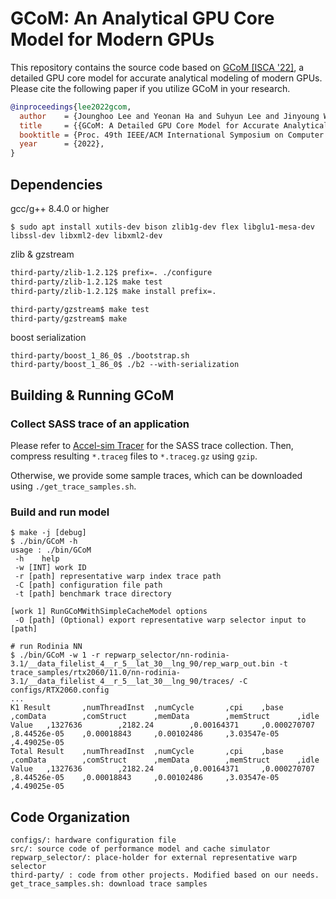 # GCoM: An Analytical GPU Core Model for Modern GPUs

This repository contains the source code based on [GCoM \[ISCA '22\]](https://doi.org/10.1145/3470496.3527384), a detailed GPU core model for accurate analytical modeling of modern GPUs. Please cite the following paper if you utilize GCoM in your research.

```bibtex
@inproceedings{lee2022gcom,
  author    = {Jounghoo Lee and Yeonan Ha and Suhyun Lee and Jinyoung Woo and Jinho Lee and Hanhwi Jang and Youngsok Kim},
  title     = {{GCoM: A Detailed GPU Core Model for Accurate Analytical Modeling of Modern GPUs}},
  booktitle = {Proc. 49th IEEE/ACM International Symposium on Computer Architecture (ISCA)},
  year      = {2022},
}
```

## Dependencies

gcc/g++ 8.4.0 or higher
```
$ sudo apt install xutils-dev bison zlib1g-dev flex libglu1-mesa-dev libssl-dev libxml2-dev libxml2-dev
```

zlib & gzstream
```bash
third-party/zlib-1.2.12$ prefix=. ./configure
third-party/zlib-1.2.12$ make test
third-party/zlib-1.2.12$ make install prefix=.

third-party/gzstream$ make test
third-party/gzstream$ make
```

boost serialization
```
third-party/boost_1_86_0$ ./bootstrap.sh
third-party/boost_1_86_0$ ./b2 --with-serialization
```

## Building & Running GCoM
### Collect SASS trace of an application
Please refer to [Accel-sim Tracer](https://github.com/accel-sim/accel-sim-framework/tree/2260456ea5e6a1420f5734f145a4b7d8ab1d4737) for the SASS trace collection.
Then, compress resulting `*.traceg` files to `*.traceg.gz` using `gzip`.

Otherwise, we provide some sample traces, which can be downloaded using `./get_trace_samples.sh`.

### Build and run model

```
$ make -j [debug]
$ ./bin/GCoM -h
usage : ./bin/GCoM 
 -h    help
 -w [INT] work ID
 -r [path] representative warp index trace path
 -C [path] configuration file path
 -t [path] benchmark trace directory

[work 1] RunGCoMWithSimpleCacheModel options
 -O [path] (Optional) export representative warp selector input to [path]

# run Rodinia NN
$ ./bin/GCoM -w 1 -r repwarp_selector/nn-rodinia-3.1/__data_filelist_4__r_5__lat_30__lng_90/rep_warp_out.bin -t trace_samples/rtx2060/11.0/nn-rodinia-3.1/__data_filelist_4__r_5__lat_30__lng_90/traces/ -C configs/RTX2060.config
...
K1 Result       ,numThreadInst  ,numCycle       ,cpi    ,base   ,comData        ,comStruct      ,memData        ,memStruct      ,idle
Value   ,1327636        ,2182.24        ,0.00164371     ,0.000270707    ,8.44526e-05    ,0.00018843     ,0.00102486     ,3.03547e-05    ,4.49025e-05
Total Result    ,numThreadInst  ,numCycle       ,cpi    ,base   ,comData        ,comStruct      ,memData        ,memStruct      ,idle
Value   ,1327636        ,2182.24        ,0.00164371     ,0.000270707    ,8.44526e-05    ,0.00018843     ,0.00102486     ,3.03547e-05    ,4.49025e-05
```

## Code Organization

```
configs/: hardware configuration file
src/: source code of performance model and cache simulator
repwarp_selector/: place-holder for external representative warp selector
third-party/ : code from other projects. Modified based on our needs.
get_trace_samples.sh: download trace samples
```

